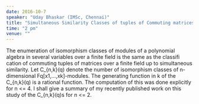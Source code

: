```yaml
---
date: 2016-10-7
speaker: "Uday Bhaskar (IMSc, Chennai)"
title: "Simultaneous Similarity Classes of tuples of Commuting matrices."
time: "2 pm"
venue: ""
---
```

The enumeration of isomorphism classes of modules of a
polynomial algebra in several variables over a finite field is the same as
the classifi cation of commuting tuples of matrices over a finite field up
to simultaneous similarity. Let C_{n,k}(q) denote the number of
isomorphism classes of n-dimensional Fq[x1,...,xk]-modules. The generating
function in k of the C_{n,k}(q) is a rational function. The computation of
this was done explicitly for n <= 4. I shall give a summary of my recently
published work on this study of the C_{n,k}(q)s for n <= 2.
